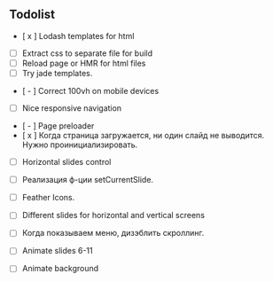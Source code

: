 ## Todolist

- [ x ] Lodash templates for html
- [   ] Extract css to separate file for build
- [   ] Reload page or HMR for html files
- [   ] Try jade templates.

- [ - ] Correct 100vh on mobile devices
- [   ] Nice responsive navigation
- [ - ] Page preloader
- [ x ] Когда страница загружается, ни один слайд не выводится. Нужно проинициализировать.
- [   ] Horizontal slides control
- [   ] Реализация ф-ции setCurrentSlide.
- [   ] Feather Icons.
- [   ] Different slides for horizontal and vertical screens
- [   ] Когда показываем меню, дизэблить скроллинг.

- [   ] Animate slides 6-11
- [   ] Animate background
